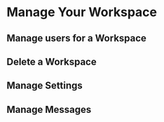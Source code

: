 # Manage Your Workspace 


## Manage users for a Workspace

## Delete a Workspace

## Manage Settings 

## Manage Messages 